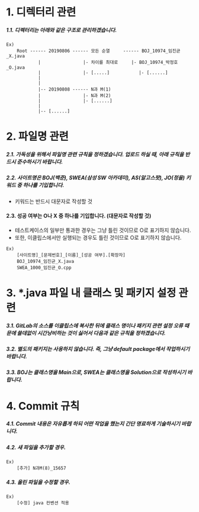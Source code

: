 # 1. 디렉터리 관련
    
##### 1.1. 디렉터리는 아래와 같은 구조로 관리하겠습니다.
```
Ex)
    Root ------ 20190806 ------ 모든 순열     ------ BOJ_10974_임진균_X.java
            |                |- 차이를 최대로     |- BOJ_10974_박정호_O.java
            |                |- [.....]           |- [......]
            |     
            |
            |-- 20190808 ------ N과 M(1)
            |                |- N과 M(2)
            |                |- [......]
            |
            |-- [......]
```
  


# 2. 파일명 관련

##### 2.1. 가독성을 위해서 파일명 관련 규칙을 정하겠습니다. 업로드 하실 때, 아래 규칙을 반드시 준수하시기 바랍니다.

##### 2.2. 사이트명은 BOJ(백준), SWEA(삼성 SW 아카데미), AS(알고스팟), JO(정올) 키워드 중 하나를 기입합니다. 
- 키워드는 반드시 대문자로 작성할 것
    
#### 2.3. 성공 여부는 O나 X 중 하나를 기입합니다. (대문자로 작성할 것)
- 테스트케이스의 일부만 통과한 경우는 그냥 틀린 것이므로 O로 표기하지 않습니다.
- 또한, 이클립스에서만 실행되는 경우도 틀린 것이므로 O로 표기하지 않습니다.

```
Ex)
    [사이트명]_[문제번호]_[이름]_[성공 여부].[확장자]
    BOJ_10974_임진균_X.java
    SWEA_1000_임진균_O.cpp
```



# 3. *.java 파일 내 클래스 및 패키지 설정 관련

##### 3.1. GitLab의 소스를 이클립스에 복사한 뒤에 클래스 명이나 패키지 관련 설정 오류 때문에 쓸데없이 시간낭비하는 것이 싫어서 다음과 같은 규칙을 정하겠습니다.
      
##### 3.2. 별도의 패키지는 사용하지 않습니다. 즉, 그냥 default package에서 작업하시기 바랍니다.
    
##### 3.3. BOJ는 클래스명을 Main으로, SWEA는 클래스명을 Solution으로 작성하시기 바랍니다.
    
    
    
# 4. Commit 규칙

##### 4.1. Commit 내용은 자유롭게 하되 어떤 작업을 했는지 간단 명료하게 기술하시기 바랍니다.

##### 4.2. 새 파일을 추가할 경우.
```
Ex)
    [추가] N과M(8)_15657
```

##### 4.3. 올린 파일을 수정할 경우.
```
Ex)
    [수정] java 컨벤션 적용
```
